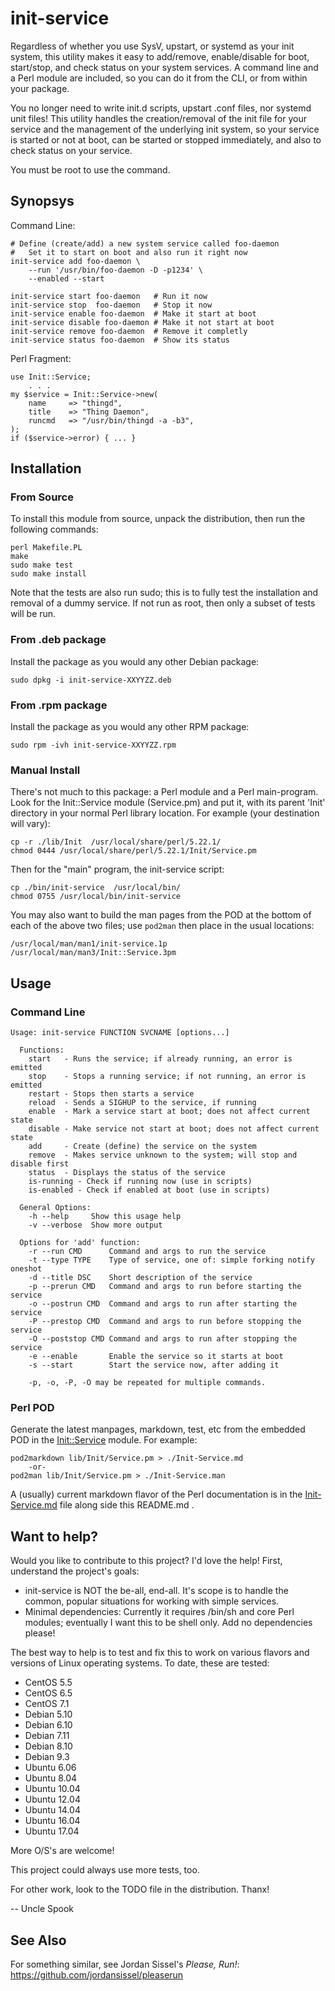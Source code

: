 # init-service
Regardless of whether you use SysV, upstart, or systemd as your init system,
this utility makes it easy to add/remove, enable/disable for boot, start/stop,
and check status on your system services.  A command line and a Perl module
are included, so you can do it from the CLI, or from within your package.

You no longer need to write init.d scripts, upstart .conf files, nor systemd
unit files!  This utility handles the creation/removal of the init file for
your service and the management of the underlying init system, so your service
is started or not at boot, can be started or stopped immediately, and also to
check status on your service.

You must be root to use the command.

## Synopsys

Command Line:

    # Define (create/add) a new system service called foo-daemon
    #   Set it to start on boot and also run it right now
    init-service add foo-daemon \
        --run '/usr/bin/foo-daemon -D -p1234' \
        --enabled --start

    init-service start foo-daemon   # Run it now
    init-service stop  foo-daemon   # Stop it now
    init-service enable foo-daemon  # Make it start at boot
    init-service disable foo-daemon # Make it not start at boot
    init-service remove foo-daemon  # Remove it completly
    init-service status foo-daemon  # Show its status

Perl Fragment:

    use Init::Service;
        . . .
    my $service = Init::Service->new(
        name     => "thingd",
        title    => "Thing Daemon",
        runcmd   => "/usr/bin/thingd -a -b3",
    );
    if ($service->error) { ... }

## Installation

### From Source

To install this module from source, unpack the distribution,
then run the following commands:

	perl Makefile.PL
	make
	sudo make test
	sudo make install

Note that the tests are also run sudo; this is to fully test the
installation and removal of a dummy service.  If not run as root,
then only a subset of tests will be run.

### From .deb package

Install the package as you would any other Debian package:

    sudo dpkg -i init-service-XXYYZZ.deb

### From .rpm package

Install the package as you would any other RPM package:

    sudo rpm -ivh init-service-XXYYZZ.rpm

### Manual Install

There's not much to this package: a Perl module and a Perl main-program.
Look for the Init::Service module (Service.pm) and put it, with its
parent 'Init' directory in your normal Perl library location.
For example (your destination will vary):

    cp -r ./lib/Init  /usr/local/share/perl/5.22.1/
    chmod 0444 /usr/local/share/perl/5.22.1/Init/Service.pm

Then for the "main" program, the init-service script:

    cp ./bin/init-service  /usr/local/bin/
    chmod 0755 /usr/local/bin/init-service

You may also want to build the man pages from the POD at the bottom
of each of the above two files; use `pod2man` then place in the usual
locations:

    /usr/local/man/man1/init-service.1p
    /usr/local/man/man3/Init::Service.3pm


## Usage

### Command Line
```
Usage: init-service FUNCTION SVCNAME [options...]

  Functions:
    start   - Runs the service; if already running, an error is emitted
    stop    - Stops a running service; if not running, an error is emitted
    restart - Stops then starts a service
    reload  - Sends a SIGHUP to the service, if running
    enable  - Mark a service start at boot; does not affect current state
    disable - Make service not start at boot; does not affect current state
    add     - Create (define) the service on the system
    remove  - Makes service unknown to the system; will stop and disable first
    status  - Displays the status of the service
    is-running - Check if running now (use in scripts)
    is-enabled - Check if enabled at boot (use in scripts)

  General Options:
    -h --help     Show this usage help
    -v --verbose  Show more output

  Options for 'add' function:
    -r --run CMD      Command and args to run the service
    -t --type TYPE    Type of service, one of: simple forking notify oneshot
    -d --title DSC    Short description of the service
    -p --prerun CMD   Command and args to run before starting the service
    -o --postrun CMD  Command and args to run after starting the service
    -P --prestop CMD  Command and args to run before stopping the service
    -O --poststop CMD Command and args to run after stopping the service
    -e --enable       Enable the service so it starts at boot
    -s --start        Start the service now, after adding it

    -p, -o, -P, -O may be repeated for multiple commands.
```
### Perl POD

Generate the latest manpages, markdown, test, etc from the embedded POD 
in the [Init::Service](lib/Init/Service.pm) module.  For example:

    pod2markdown lib/Init/Service.pm > ./Init-Service.md
        -or-
    pod2man lib/Init/Service.pm > ./Init-Service.man

A (usually) current markdown flavor of the Perl documentation is in 
the [Init-Service.md](Init-Service.md) file along side this README.md .

## Want to help?

Would you like to contribute to this project?  I'd love the help!
First, understand the project's goals:
* init-service is NOT the be-all, end-all.  It's scope is to handle
the common, popular situations for working with simple services.
* Minimal dependencies: Currently it requires /bin/sh and core Perl modules;
eventually I want this to be shell only.  Add no dependencies please!

The best way to help is to test and fix this to work on various flavors
and versions of Linux operating systems.  To date, these are tested:
* CentOS  5.5
* CentOS  6.5
* CentOS  7.1
* Debian  5.10
* Debian  6.10
* Debian  7.11
* Debian  8.10
* Debian  9.3
* Ubuntu  6.06
* Ubuntu  8.04
* Ubuntu 10.04
* Ubuntu 12.04
* Ubuntu 14.04
* Ubuntu 16.04
* Ubuntu 17.04

More O/S's are welcome!

This project could always use more tests, too.

For other work, look to the TODO file in the distribution.  Thanx!

-- Uncle Spook

## See Also

For something similar, see Jordan Sissel's *Please, Run!*: https://github.com/jordansissel/pleaserun
